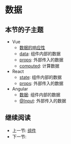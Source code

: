 # 数据

## 本节的子主题

+ Vue
  + [数据的响应性](./vue/data/reactivity.md)
  + [data](./vue/data/data.md): 组件内部的数据
  + [props](./vue/data/props.md): 外部传入的数据
  + [computed](./vue/data/computed.md): 计算数据
+ React
  + [state](./react/state.md): 组件内部的数据
  + [props](./react/props.md): 外部传入的数据
+ Angular
  + [数据](./angular/data.md): 组件内部的数据
  + [@Input](./angular/input.md): 外部传入的数据

## 继续阅读

+ 上一节: [组件](../readme.md)
+ 下一节:
